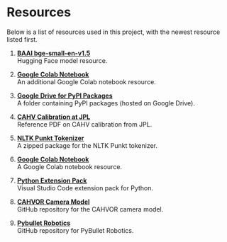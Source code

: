 # Resources

Below is a list of resources used in this project, with the newest resource listed first.

1. **[BAAI bge-small-en-v1.5](https://huggingface.co/BAAI/bge-small-en-v1.5)**  
   Hugging Face model resource.

2. **[Google Colab Notebook](https://colab.research.google.com/drive/1k--EzTDpgbrsl9QLe0cY8_MoAt-Pj-Vt?usp=sharing)**  
   An additional Google Colab notebook resource.

3. **[Google Drive for PyPI Packages](https://drive.google.com/drive/folders/1iassNqEvVwyOqu85xK9v74l1If5MTeuZ?usp=sharing)**  
   A folder containing PyPI packages (hosted on Google Drive).

4. **[CAHV Calibration at JPL](https://dartslab.jpl.nasa.gov/References/pdf/2005-isairas-camera.pdf)**  
   Reference PDF on CAHV calibration from JPL.

5. **[NLTK Punkt Tokenizer](https://github.com/nltk/nltk_data/raw/gh-pages/packages/tokenizers/punkt.zip)**  
   A zipped package for the NLTK Punkt tokenizer.

6. **[Google Colab Notebook](https://colab.research.google.com/drive/1Fz3D_KkflZcKy6yehERKPIkiANIm2I9c)**  
   A Google Colab notebook resource.

7. **[Python Extension Pack](https://open-vsx.org/extension/donjayamanne/python-extension-pack)**  
   Visual Studio Code extension pack for Python.

8. **[CAHVOR Camera Model](https://github.com/bvnayak/CAHVOR_camera_model)**  
   GitHub repository for the CAHVOR camera model.

9. **[Pybullet Robotics](https://github.com/akinami3/PybulletRobotics/)**  
   GitHub repository for PyBullet Robotics.
